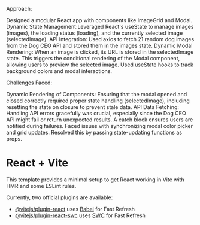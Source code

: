 Approach:

Designed a modular React app with components like ImageGrid and Modal.
Dynamic State Management:Leveraged React's useState to manage images (images), the loading status (loading), and the currently selected image (selectedImage).
API Integration: Used axios to fetch 21 random dog images from the Dog CEO API and stored them in the images state.
Dynamic Modal Rendering: When an image is clicked, its URL is stored in the selectedImage state. This triggers the conditional rendering of the Modal component, allowing users to preview the selected image.
Used useState hooks to track background colors and modal interactions.

Challenges Faced:

Dynamic Rendering of Components: Ensuring that the modal opened and closed correctly required proper state handling (selectedImage), including resetting the state on closure to prevent stale data.
API Data Fetching: Handling API errors gracefully was crucial, especially since the Dog CEO API might fail or return unexpected results. A catch block ensures users are notified during failures.
Faced issues with synchronizing modal color picker and grid updates. Resolved this by passing state-updating functions as props.











# React + Vite

This template provides a minimal setup to get React working in Vite with HMR and some ESLint rules.

Currently, two official plugins are available:

- [@vitejs/plugin-react](https://github.com/vitejs/vite-plugin-react/blob/main/packages/plugin-react/README.md) uses [Babel](https://babeljs.io/) for Fast Refresh
- [@vitejs/plugin-react-swc](https://github.com/vitejs/vite-plugin-react-swc) uses [SWC](https://swc.rs/) for Fast Refresh


